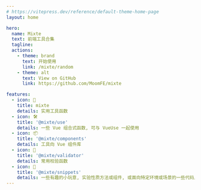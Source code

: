```yaml
---
# https://vitepress.dev/reference/default-theme-home-page
layout: home

hero:
  name: Mixte
  text: 前端工具合集
  tagline:
  actions:
    - theme: brand
      text: 开始使用
      link: /mixte/random
    - theme: alt
      text: View on GitHub
      link: https://github.com/MoomFE/mixte

features:
  - icon: 🔩
    title: mixte
    details: 实用工具函数
  - icon: 🛠️
    title: '@mixte/use'
    details: 一些 Vue 组合式函数, 可与 VueUse 一起使用
  - icon: 📦
    title: '@mixte/components'
    details: 工具向 Vue 组件库
  - icon: 📝
    title: '@mixte/validator'
    details: 常用校验函数
  - icon: 🔬
    title: '@mixte/snippets'
    details: 一些有趣的小玩意, 实验性质方法或组件, 或面向特定环境或场景的一些代码片段
---
```

